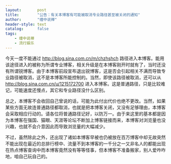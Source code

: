 ```yaml
---
layout:       post
title:        "公告：有关本博客有可能被取消专业路径甚至被关闭的通知"
author:       "缠中说禅"
header-style: text
catalog:      false
tags:
    - 缠中说禅
    - 流行娱乐
---
```


今天一度不能通过 http://blog.sina.com.cn/m/chzhshch 
路径进入本博客。能用该途径进入的被称为所谓专业博客，相关升级是在本博客刚开时就有了，当时还没有所谓锐博客。由于本博客前段宣布退出锐博客，这是否会引起相关不满而导致专业路径被取消，这不是本博客所能控制的。当然，即使该路径被取消，还可以从 http://blog.sina.com.cn/u/1215172700 进入本博客。这是普通路径，只是比较难记，可能速度还慢点，其它和专业路径没什么区别。



总之，本博客不会收回自己曾说的话，可能为此付出代价也绝不更改。当然，如果某些方面无故连普通路径都取消，也就是把本博客关闭，又没有足够理由，本博客会采取相应行动的。请各位将普通路径记好，以防万一。由于来这里的基本都是因为本博客在强国、猫眼、天涯等论坛不断加上博客链接而来，本博客对浏览量也没兴趣，也就不会介意因此而导致浏览量的大幅减少。



不过，虽然除此之外，还出现了诸如本博客早被也仍被放在百万博客中却无故突然不能出现在最近的总排行榜中、流量不到本博客的一千分之一又非名人的都能出现在热点博客查询中而本博客竟然没有等等怪事，但本博客不准备搬家，别人爱咋咋地，咱自己玩自己的。
